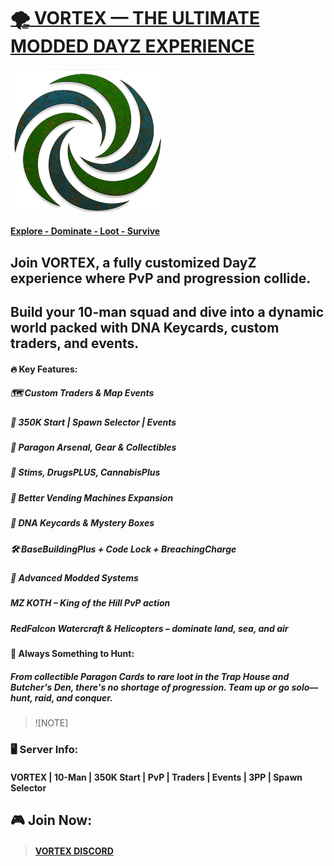 # <INS>🌪️ VORTEX — THE ULTIMATE MODDED DAYZ EXPERIENCE</INS>
 
#### ![](https://github.com/gitvtex/VortexServerLogo/blob/main/Dayz/rustyV250.png)

#### <INS> Explore - Dominate - Loot - Survive</INS>


## Join VORTEX, a fully customized DayZ experience where PvP and progression collide. 
## Build your 10-man squad and dive into a dynamic world packed with DNA Keycards, custom traders, and events.

#### 🔥 Key Features:
##### 🗺️ Custom Traders & Map Events
##### 🎯 350K Start | Spawn Selector | Events
##### 🔫 Paragon Arsenal, Gear & Collectibles
##### 💉 Stims, DrugsPLUS, CannabisPlus
##### 💾 Better Vending Machines Expansion
##### 🔑 DNA Keycards & Mystery Boxes
##### 🛠️ BaseBuildingPlus + Code Lock + BreachingCharge
##### 🚀 Advanced Modded Systems
##### MZ KOTH – King of the Hill PvP action
##### RedFalcon Watercraft & Helicopters – dominate land, sea, and air

#### 🧩 Always Something to Hunt:
##### From collectible Paragon Cards to rare loot in the Trap House and Butcher's Den, there's no shortage of progression. Team up or go solo—hunt, raid, and conquer.

> ![NOTE]
### 🖥️ Server Info:
#### VORTEX | 10-Man | 350K Start | PvP | Traders | Events | 3PP | Spawn Selector
## 🎮 Join Now: 
> #### [VORTEX DISCORD](https://discord.gg/HYZXB2fWZ2)
